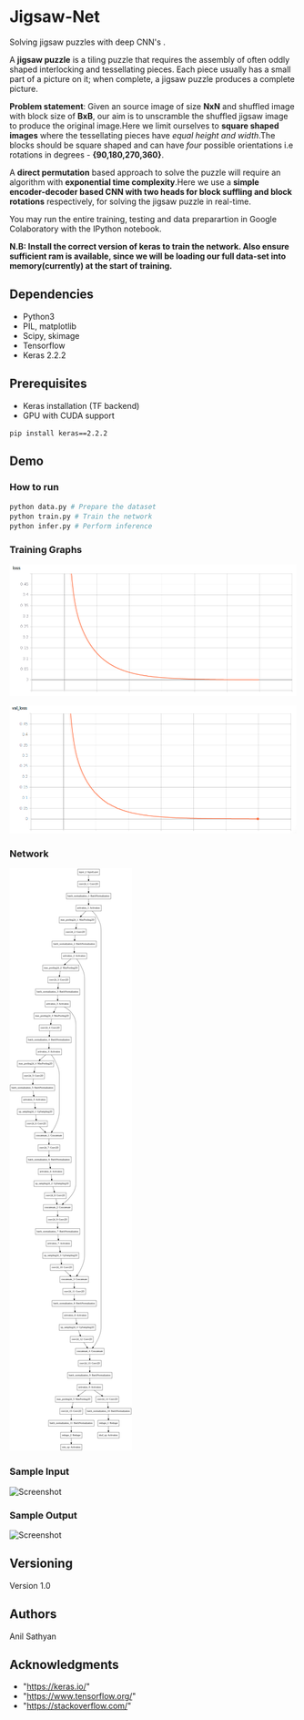# Jigsaw-Net

Solving jigsaw puzzles with deep CNN's .

A **jigsaw puzzle** is a tiling puzzle that requires the assembly of often oddly shaped interlocking and tessellating pieces. Each piece usually has a small part of a picture on it; when complete, a jigsaw puzzle produces a complete picture.

**Problem statement**: Given an source image of size **NxN** and shuffled image with block size of **BxB**, our aim is to unscramble the shuffled jigsaw image to produce the original image.Here we limit ourselves to **square shaped images** where the tessellating pieces have *equal height and width*.The blocks should be square shaped and can have *four* possible orientations i.e rotations in degrees - **{90,180,270,360}**.

A **direct permutation** based approach to solve the puzzle will require an algorithm with **exponential time complexity**.Here we use a **simple encoder-decoder based CNN with two heads for block suffling and block rotations** respectively, for solving the jigsaw puzzle in real-time.

You may run the entire training, testing and data preparartion in Google Colaboratory with the IPython notebook.

**N.B: Install the correct version of keras to train the network. Also ensure sufficient ram is available, since we will be loading our full data-set into memory(currently) at the start of training.**

## Dependencies

* Python3
* PIL, matplotlib
* Scipy, skimage
* Tensorflow
* Keras 2.2.2

## Prerequisites

* Keras installation (TF backend)
* GPU with CUDA support
```
pip install keras==2.2.2
```
## Demo

### How to run

```python
python data.py # Prepare the dataset
python train.py # Train the network
python infer.py # Perform inference
```

### Training Graphs
![Screenshot](loss.png)

![Screenshot](val_loss.png)

### Network

![Screenshot](scramble_model.png)

### Sample Input

![Screenshot](https://drive.google.com/uc?id=1hxKsUA9_oAk41o6YGFuOL9mAgQ5SqxjC)

### Sample Output
![Screenshot](https://drive.google.com/uc?id=1Rb6oXW3KufVApvID9MwxsknpQON2CkQ_)

## Versioning

Version 1.0

## Authors

Anil Sathyan

## Acknowledgments
* "https://keras.io/"
* "https://www.tensorflow.org/"
* "https://stackoverflow.com/"
